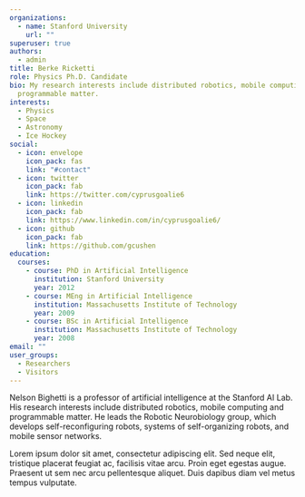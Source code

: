 ```yaml
---
organizations:
  - name: Stanford University
    url: ""
superuser: true
authors:
  - admin
title: Berke Ricketti
role: Physics Ph.D. Candidate
bio: My research interests include distributed robotics, mobile computing and
  programmable matter.
interests:
  - Physics
  - Space
  - Astronomy
  - Ice Hockey
social:
  - icon: envelope
    icon_pack: fas
    link: "#contact"
  - icon: twitter
    icon_pack: fab
    link: https://twitter.com/cyprusgoalie6
  - icon: linkedin
    icon_pack: fab
    link: https://www.linkedin.com/in/cyprusgoalie6/
  - icon: github
    icon_pack: fab
    link: https://github.com/gcushen
education:
  courses:
    - course: PhD in Artificial Intelligence
      institution: Stanford University
      year: 2012
    - course: MEng in Artificial Intelligence
      institution: Massachusetts Institute of Technology
      year: 2009
    - course: BSc in Artificial Intelligence
      institution: Massachusetts Institute of Technology
      year: 2008
email: ""
user_groups:
  - Researchers
  - Visitors
---
```


Nelson Bighetti is a professor of artificial intelligence at the Stanford AI Lab. His research interests include distributed robotics, mobile computing and programmable matter. He leads the Robotic Neurobiology group, which develops self-reconfiguring robots, systems of self-organizing robots, and mobile sensor networks.

Lorem ipsum dolor sit amet, consectetur adipiscing elit. Sed neque elit, tristique placerat feugiat ac, facilisis vitae arcu. Proin eget egestas augue. Praesent ut sem nec arcu pellentesque aliquet. Duis dapibus diam vel metus tempus vulputate.
